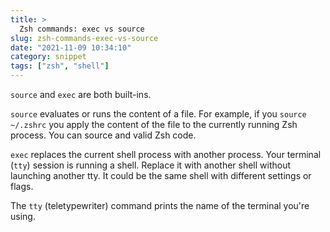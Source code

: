 ```yaml
---
title: >
  Zsh commands: exec vs source
slug: zsh-commands-exec-vs-source
date: "2021-11-09 10:34:10"
category: snippet
tags: ["zsh", "shell"]
---
```


`source` and `exec` are both built-ins.

`source` evaluates or runs the content of a file. For example, if you `source ~/.zshrc` you
apply the content of the file to the currently running Zsh process. You can
source and valid Zsh code.

`exec` replaces the current shell process with another process. Your terminal
(`tty`) session is running a shell. Replace it with another shell without
launching another tty. It could be
the same shell with different settings or flags.

The `tty` (teletypewriter) command prints the name of the terminal you're using.
